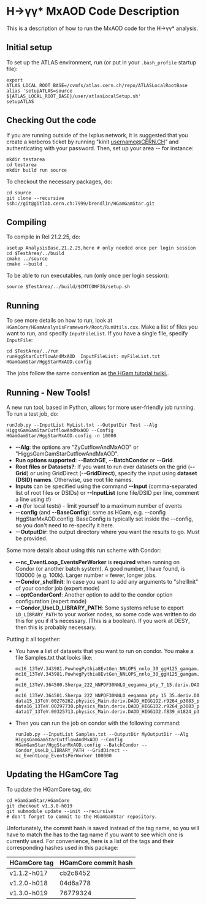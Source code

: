 H&rarr;&gamma;&gamma;* MxAOD Code Description
========================
This is a description of how to run the MxAOD code for the H&rarr;&gamma;&gamma;* analysis.

Initial setup
--------

To set up the ATLAS environment, run (or put in your `.bash_profile` startup file):
    
    export ATLAS_LOCAL_ROOT_BASE=/cvmfs/atlas.cern.ch/repo/ATLASLocalRootBase
    alias 'setupATLAS=source ${ATLAS_LOCAL_ROOT_BASE}/user/atlasLocalSetup.sh'
    setupATLAS

Checking Out the code
--------
If you are running outside of the lxplus network, it is suggested that you create a kerberos ticket by running "kinit username@CERN.CH" and authenticating with your password. Then, set up your area -- for instance:

    mkdir testarea
    cd testarea
    mkdir build run source

To checkout the necessary packages, do:

    cd source
    git clone --recursive ssh://git@gitlab.cern.ch:7999/brendlin/HGamGamStar.git

Compiling
---------

To compile in Rel 21.2.25, do:

    asetup AnalysisBase,21.2.25,here # only needed once per login session
    cd $TestArea/../build
    cmake ../source
    cmake --build .
    
To be able to run executables, run (only once per login session):

    source $TestArea/../build/$CMTCONFIG/setup.sh    

Running
---------
To see more details on how to run, look at `HGamCore/HGamAnalysisFramework/Root/RunUtils.cxx`. Make a list of files you want to run, and specify `InputFileList`. If you have a single file, specify `InputFile`:

    cd $TestArea/../run
    runHggStarCutflowAndMxAOD  InputFileList: myFileList.txt  HGamGamStar/HggStarMxAOD.config
    
The jobs follow the same convention as [the HGam tutorial twiki.](https://twiki.cern.ch/twiki/bin/viewauth/AtlasProtected/HGamAnalysisFrameworkTutorial).

Running - New Tools!
---------
A new run tool, based in Python, allows for more user-friendly job running. To run a test job, do:

    runJob.py --InputList MyList.txt --OutputDir Test --Alg HiggsGamGamStarCutflowAndMxAOD --Config HGamGamStar/HggStarMxAOD.config -n 10000

 - **--Alg**: the options are "ZyCutflowAndMxAOD" or "HiggsGamGamStarCutflowAndMxAOD".
 - **Run options supported**: **--BatchGE**, **--BatchCondor** or **--Grid**.
 - **Root files or Datasets?**: If you want to run over datasets on the grid (**--Grid**) or using GridDirect (**--GridDirect**), specify the input using **dataset (DSID) names**. Otherwise, use root file names.
 - **Inputs** can be specified using the command **--Input** (comma-separated list of root files or DSIDs) or **--InputList** (one file/DSID per line, comment a line using #)
 - **-n** (for local tests) - limit yourself to a maximum number of events
 - **--config** (and **--BaseConfig**): same as HGam, e.g. --config HggStarMxAOD.config. BaseConfig is typically set inside the --config, so you don't need to re-specify it here.
 - **--OutputDir**: the output directory where you want the results to go. Must be provided.

Some more details about using this run scheme with Condor:
 - **--nc_EventLoop_EventsPerWorker** is **required** when running on Condor (or another batch system). A good number, I have found, is 100000 (e.g. 100k). Larger number = fewer, longer jobs.
 - **--Condor_shellInit**: In case you want to add any arguments to "shellInit" of your condor job (expert mode)
 - **--optCondorConf**: Another option to add to the condor option configuration (expert mode)
 - **--Condor_UseLD_LIBRARY_PATH**: Some systems refuse to export `LD_LIBRARY_PATH` to your worker nodes, so some code was written to do this for you if it's necessary. (This is a boolean). If you work at DESY, then this is probably necessary.

Putting it all together:

 - You have a list of datasets that you want to run on condor. You make a file Samples.txt that looks like:

    ```
    mc16_13TeV.343981.PowhegPythia8EvtGen_NNLOPS_nnlo_30_ggH125_gamgam.deriv.DAOD_HIGG1D1.e5607_e5984_s3126_r9781_r9778_p3404
    mc16_13TeV.343981.PowhegPythia8EvtGen_NNLOPS_nnlo_30_ggH125_gamgam.deriv.DAOD_HIGG1D1.e5607_s3126_r9364_r9315_p3404
    # mc16_13TeV.364500.Sherpa_222_NNPDF30NNLO_eegamma_pty_7_15.deriv.DAOD_HIGG1D2.e5928_e5984_s3126_r9781_r9778_p3415
    # mc16_13TeV.364501.Sherpa_222_NNPDF30NNLO_eegamma_pty_15_35.deriv.DAOD_HIGG1D2.e5928_e5984_s3126_r9781_r9778_p3415
    data15_13TeV.00276262.physics_Main.deriv.DAOD_HIGG1D2.r9264_p3083_p3402
    data16_13TeV.00297730.physics_Main.deriv.DAOD_HIGG1D2.r9264_p3083_p3372
    data17_13TeV.00325713.physics_Main.deriv.DAOD_HIGG1D2.f839_m1824_p3372
    ```

 - Then you can run the job on condor with the following command:

    ```
    runJob.py --InputList Samples.txt --OutputDir MyOutputDir --Alg HiggsGamGamStarCutflowAndMxAOD --Config HGamGamStar/HggStarMxAOD.config --BatchCondor --Condor_UseLD_LIBRARY_PATH --GridDirect --nc_EventLoop_EventsPerWorker 100000
    ```

Updating the HGamCore Tag
---------
To update the HGamCore tag, do:
```
cd HGamGamStar/HGamCore
git checkout v1.3.0-h019
git submodule update --init --recursive
# don't forget to commit to the HGamGamStar repository.
```

Unfortunately, the commit hash is saved instead of the tag name, so you will
have to match the has to the tag name if you want to see which one is currently
used. For convenience, here is a list of the tags and their corresponding
hashes used in this package:

| HGamCore tag | HGamCore commit hash |
| ------------ | ----------- |
| v1.1.2-h017  | cb2c8452    |
| v1.2.0-h018  | 04d6a778    |
| v1.3.0-h019  | 76779324    |